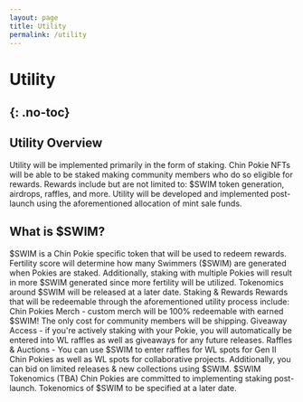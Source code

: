 ```yaml
---
layout: page
title: Utility
permalink: /utility
---
```

# Utility
{: .no-toc}
---

## Utility Overview
Utility will be implemented primarily in the form of staking. Chin Pokie NFTs will be able to be staked making community members who do so eligible for rewards. Rewards include but are not limited to: \$SWIM token generation, airdrops, raffles, and more. Utility will be developed and implemented post-launch using the aforementioned allocation of mint sale funds. 
## What is \$SWIM?
\$SWIM is a Chin Pokie specific token that will be used to redeem rewards. Fertility score will determine how many Swimmers (\$SWIM) are generated when Pokies are staked. Additionally, staking with multiple Pokies will result in more \$SWIM generated since more fertility will be utilized. Tokenomics around \$SWIM will be released at a later date. 
Staking & Rewards
Rewards that will be redeemable through the aforementioned utility process include:
Chin Pokies Merch - custom merch will be 100% redeemable with earned \$SWIM! The only cost for community members will be shipping.
Giveaway Access - if you're actively staking with your Pokie, you will automatically be entered into WL raffles as well as giveaways for any future releases.
Raffles & Auctions - You can use \$SWIM to enter raffles for WL spots for Gen II Chin Pokies as well as WL spots for collaborative projects. Additionally, you can bid on limited releases & new collections using \$SWIM.
\$SWIM Tokenomics (TBA)
Chin Pokies are committed to implementing staking post-launch. Tokenomics of \$SWIM to be specified at a later date. 
